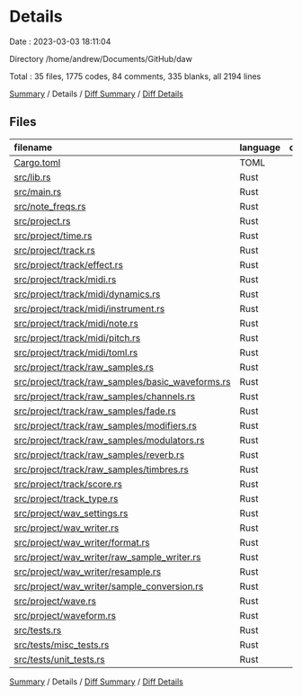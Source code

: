 # Details

Date : 2023-03-03 18:11:04

Directory /home/andrew/Documents/GitHub/daw

Total : 35 files,  1775 codes, 84 comments, 335 blanks, all 2194 lines

[Summary](results.md) / Details / [Diff Summary](diff.md) / [Diff Details](diff-details.md)

## Files
| filename | language | code | comment | blank | total |
| :--- | :--- | ---: | ---: | ---: | ---: |
| [Cargo.toml](/Cargo.toml) | TOML | 12 | 1 | 3 | 16 |
| [src/lib.rs](/src/lib.rs) | Rust | 7 | 0 | 1 | 8 |
| [src/main.rs](/src/main.rs) | Rust | 6 | 12 | 4 | 22 |
| [src/note_freqs.rs](/src/note_freqs.rs) | Rust | 108 | 0 | 0 | 108 |
| [src/project.rs](/src/project.rs) | Rust | 129 | 3 | 42 | 174 |
| [src/project/time.rs](/src/project/time.rs) | Rust | 14 | 0 | 3 | 17 |
| [src/project/track.rs](/src/project/track.rs) | Rust | 117 | 0 | 13 | 130 |
| [src/project/track/effect.rs](/src/project/track/effect.rs) | Rust | 50 | 0 | 7 | 57 |
| [src/project/track/midi.rs](/src/project/track/midi.rs) | Rust | 54 | 0 | 7 | 61 |
| [src/project/track/midi/dynamics.rs](/src/project/track/midi/dynamics.rs) | Rust | 31 | 0 | 2 | 33 |
| [src/project/track/midi/instrument.rs](/src/project/track/midi/instrument.rs) | Rust | 6 | 0 | 1 | 7 |
| [src/project/track/midi/note.rs](/src/project/track/midi/note.rs) | Rust | 10 | 0 | 2 | 12 |
| [src/project/track/midi/pitch.rs](/src/project/track/midi/pitch.rs) | Rust | 107 | 0 | 11 | 118 |
| [src/project/track/midi/toml.rs](/src/project/track/midi/toml.rs) | Rust | 93 | 0 | 25 | 118 |
| [src/project/track/raw_samples.rs](/src/project/track/raw_samples.rs) | Rust | 99 | 6 | 12 | 117 |
| [src/project/track/raw_samples/basic_waveforms.rs](/src/project/track/raw_samples/basic_waveforms.rs) | Rust | 85 | 12 | 11 | 108 |
| [src/project/track/raw_samples/channels.rs](/src/project/track/raw_samples/channels.rs) | Rust | 9 | 0 | 1 | 10 |
| [src/project/track/raw_samples/fade.rs](/src/project/track/raw_samples/fade.rs) | Rust | 63 | 3 | 7 | 73 |
| [src/project/track/raw_samples/modifiers.rs](/src/project/track/raw_samples/modifiers.rs) | Rust | 79 | 6 | 25 | 110 |
| [src/project/track/raw_samples/modulators.rs](/src/project/track/raw_samples/modulators.rs) | Rust | 9 | 6 | 1 | 16 |
| [src/project/track/raw_samples/reverb.rs](/src/project/track/raw_samples/reverb.rs) | Rust | 70 | 4 | 19 | 93 |
| [src/project/track/raw_samples/timbres.rs](/src/project/track/raw_samples/timbres.rs) | Rust | 59 | 7 | 8 | 74 |
| [src/project/track/score.rs](/src/project/track/score.rs) | Rust | 45 | 0 | 5 | 50 |
| [src/project/track_type.rs](/src/project/track_type.rs) | Rust | 8 | 0 | 0 | 8 |
| [src/project/wav_settings.rs](/src/project/wav_settings.rs) | Rust | 21 | 0 | 3 | 24 |
| [src/project/wav_writer.rs](/src/project/wav_writer.rs) | Rust | 79 | 1 | 17 | 97 |
| [src/project/wav_writer/format.rs](/src/project/wav_writer/format.rs) | Rust | 135 | 0 | 33 | 168 |
| [src/project/wav_writer/raw_sample_writer.rs](/src/project/wav_writer/raw_sample_writer.rs) | Rust | 81 | 6 | 22 | 109 |
| [src/project/wav_writer/resample.rs](/src/project/wav_writer/resample.rs) | Rust | 22 | 0 | 4 | 26 |
| [src/project/wav_writer/sample_conversion.rs](/src/project/wav_writer/sample_conversion.rs) | Rust | 54 | 0 | 18 | 72 |
| [src/project/wave.rs](/src/project/wave.rs) | Rust | 6 | 0 | 0 | 6 |
| [src/project/waveform.rs](/src/project/waveform.rs) | Rust | 13 | 0 | 3 | 16 |
| [src/tests.rs](/src/tests.rs) | Rust | 2 | 0 | 0 | 2 |
| [src/tests/misc_tests.rs](/src/tests/misc_tests.rs) | Rust | 43 | 0 | 13 | 56 |
| [src/tests/unit_tests.rs](/src/tests/unit_tests.rs) | Rust | 49 | 17 | 12 | 78 |

[Summary](results.md) / Details / [Diff Summary](diff.md) / [Diff Details](diff-details.md)